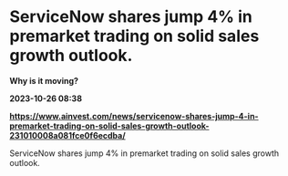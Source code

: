 # ServiceNow shares jump 4% in premarket trading on solid sales growth outlook.
**Why is it moving?**

**2023-10-26 08:38**

**https://www.ainvest.com/news/servicenow-shares-jump-4-in-premarket-trading-on-solid-sales-growth-outlook-231010008a081fce0f6ecdba/**

ServiceNow shares jump 4% in premarket trading on solid sales growth outlook.